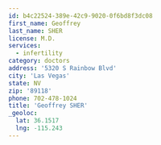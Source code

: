 ```yaml
---
id: b4c22524-389e-42c9-9020-0f6bd8f3dc08
first_name: Geoffrey
last_name: SHER
license: M.D.
services:
  - infertility
category: doctors
address: '5320 S Rainbow Blvd'
city: 'Las Vegas'
state: NV
zip: '89118'
phone: 702-478-1024
title: 'Geoffrey SHER'
_geoloc:
  lat: 36.1517
  lng: -115.243
---
```

